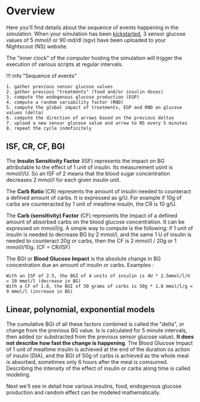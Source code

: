 # Overview

Here you'll find details about the sequence of events happening in the simulation. When your simulation has been [kickstarted](../build/kickstart.md), 3 sensor glucose values of 5 mmol/l or 90 md/dl (sgv) have been uploaded to your Nightscout (NS) website. 

The "inner clock" of the computer hosting the simulation will trigger the execution of various scripts at regular intervals. 

!!! info "Sequence of events"

    1. gather previous sensor glucose values 
    2. gather previous "treatments" (food and/or insulin doses)
    3. compute the endogenous glucose production (EGP)
    4. compute a random variability factor (RND)
    5. compute the global impact of treatments, EGP and RND on glucose values (delta)
    6. compute the direction of arrows based on the previous deltas
    7. upload a new sensor glucose value and arrow to NS every 5 minutes
    8. repeat the cycle indefinitely

## ISF, CR, CF, BGI

The **Insulin Sensitivity Factor** (ISF) represents the impact on BG attributable to the effect of 1 unit of insulin. Its measurement usint is mmol/l/U. So an ISF of 2 means that the blood sugar concentration decreases 2 mmol/l for each given insulin unit.

The **Carb Ratio** (CR) represents the amount of insulin needed to counteract a defined amount of carbs. It is expressed as g/U. For example if 10g of carbs are counteracted by 1 unit of mealtime insulin, the CR is 10 g/U.

The **Carb (sensitivity) Factor** (CF) represents the impact of a defined amount of absorbed carbs on the blood glucose concentration. It can be expressed on mmol/l/g. A simple way to compute is the following: if 1 unit of insulin is needed to decrease BG by 2 mmol/l, and the same 1 U of insulin is needed to counteract 20g or carbs, then the CF is 2 mmol/l / 20g or 1 mmol/l/10g.  (CF = CR/ISF)

The BGI or **Blood Glucose Impact** is the absolute change in BG concentration due an amount of insulin or carbs. Examples :

    With an ISF of 2.5, the BGI of 4 units of insulin is 4U * 2.5mmol/l/U = 10 mmol/l (decrease in BG)
    With a CF of 1.8, the BGI of 50 grams of carbs is 50g * 1.8 mmol/l/g = 9 mmol/l (increase in BG)

## Linear, polynomial, exponential models

The cumulative BGI of all these factors combined is called the "delta", or change from the previous BG value. Is is calculated for 5 minute intervals, then added (or substracted from the previous sensor glucose value). **It does not describe how fast the change is happening**. The Blood Glucose Impact of 1 unit of mealtime insulin is achieved at the end of the duration os action of insulin (DIA), and the BGI of 50g of carbs is achieved as the whole meal is absorbed, sometimes only 6 hours after the meal is comsumed. Describing the intensity of the effect of insulin or carbs along time is called modeling.

Next we'll see in detail how various insulins, food, endogenous glucose production and random effect can be modeled mathematically.